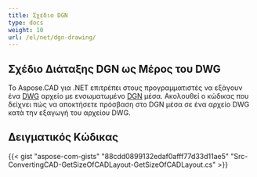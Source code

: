```yaml
---
title: Σχέδιο DGN
type: docs
weight: 10
url: /el/net/dgn-drawing/
---
```


## **Σχέδιο Διάταξης DGN ως Μέρος του DWG**

Το Aspose.CAD για .NET επιτρέπει στους προγραμματιστές να εξάγουν ένα [DWG](https://docs.fileformat.com/cad/dwg/) αρχείο με ενσωματωμένο [DGN](https://docs.fileformat.com/cad/dgn/) μέσα. Ακολουθεί ο κώδικας που δείχνει πώς να αποκτήσετε πρόσβαση στο DGN μέσα σε ένα αρχείο DWG κατά την εξαγωγή του αρχείου DWG.

## Δειγματικός Κώδικας

{{< gist "aspose-com-gists" "88cdd0899132edaf0afff77d33d11ae5" "Src-ConvertingCAD-GetSizeOfCADLayout-GetSizeOfCADLayout.cs" >}}
